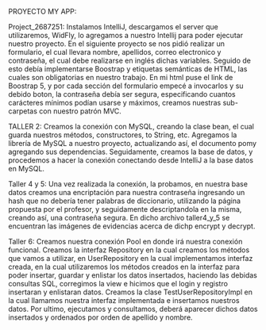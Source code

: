 PROYECTO MY APP:

Project_2687251: Instalamos IntelliJ, descargamos el server que utilizaremos, WidFly, lo agregamos a nuestro Intellij para poder ejecutar nuestro proyecto. En el siguiente proyecto se nos pidió realizar un formulario, el cual llevara nombre, apellidos, correo electronico y contraseña, el cual debe realizarse en inglés dichas variables. Seguido de esto debía implementarse Boostrap y etiquetas semánticas de HTML, las cuales son obligatorias en nuestro trabajo. En mi html puse el link de Boostrap 5, y por cada sección del formulario empecé a invocarlos y su debido boton, la contraseña debía ser segura, especificando cuantos carácteres mínimos podían usarse y máximos, creamos nuestras sub-carpetas con nuestro patrón MVC.

TALLER 2: Creamos la conexión con MySQL, creando la clase bean, el cual guarda nuestros métodos, constructores, to String, etc. Agregamos la librería de MySQL a nuestro proyecto, actualizando así, el documento pomy agregando sus dependencias. Seguidamente, creamos la base de datos, y procedemos a hacer la conexión conectando desde IntelliJ a la base datos en MySQL.


Taller 4 y 5: Una vez realizada la conexión, la probamos, en nuestra base datos creamos una encriptación para nuestra contraseña ingresando un hash que no debería tener palabras de diccionario, utilizando la página propuesta por el profesor, y seguidamente descriptandola en la misma, creando así, una contraseña segura. En dicho archivo taller4_y_5 se encuentran las imágenes de evidencias acerca de dichp encrypt y decrypt.

Taller 6: Creamos nuestra conexión Pool en donde irá nuestra conexión funcional. Creamos la interfaz Repository en la cual creamos los métodos que vamos a utilizar, en UserRepository en la cual implementamos interfaz creada, en la cual utilizaremos los métodos creados en la interfaz para poder insertar, guardar y enlistar los datos insertados, haciendo las debidas consultas SQL, corregimos la view e hicimos que el login y registro insertaran y enlistaran datos. Creamos la clase TestUserRepositoryImpl en la cual llamamos nuestra interfaz implementada e insertamos nuestros datos. Por ultimo, ejecutamos y consultamos, deberá aparecer dichos datos insertados y ordenados por orden de apellido y nombre.

